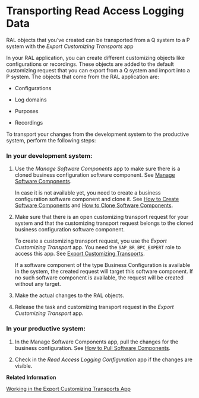 <!-- loio96390dc5fd024a81ab7155abc0314969 -->

# Transporting Read Access Logging Data

RAL objects that you’ve created can be transported from a Q system to a P system with the *Export Customizing Transports* app



In your RAL application, you can create different customizing objects like configurations or recordings. These objects are added to the default customizing request that you can export from a Q system and import into a P system. The objects that come from the RAL application are:

-   Configurations

-   Log domains

-   Purposes

-   Recordings


To transport your changes from the development system to the productive system, perform the following steps:



### In your development system:

1.  Use the *Manage Software Components* app to make sure there is a cloned business configuration software component. See [Manage Software Components](https://help.sap.com/products/BTP/65de2977205c403bbc107264b8eccf4b/3dcf76a072c9450eb46b99db947dab46.html?version=Cloud).

    In case it is not available yet, you need to create a business configuration software component and clone it. See [How to Create Software Components](https://help.sap.com/products/BTP/65de2977205c403bbc107264b8eccf4b/67e2f2e1fbcf48a4801bad004133e0a7.html?version=Cloud) and [How to Clone Software Components](https://help.sap.com/products/BTP/65de2977205c403bbc107264b8eccf4b/18564c54f529496ba420d4c83545a2ce.html?version=Cloud).

2.  Make sure that there is an open customizing transport request for your system and that the customizing transport request belongs to the cloned business configuration software component.

    To create a customizing transport request, you use the *Export Customizing Transport* app. You need the `SAP_BR_BPC_EXPERT` role to access this app. See [Export Customizing Transports](export-customizing-transports-a772a0f.md).

    If a software component of the type Business Configuration is available in the system, the created request will target this software component. If no such software component is available, the request will be created without any target.

3.  Make the actual changes to the RAL objects.
4.  Release the task and customizing transport request in the *Export Customizing Transport* app.



### In your productive system:

1.  In the Manage Software Components app, pull the changes for the business configuration. See [How to Pull Software Components](https://help.sap.com/products/BTP/65de2977205c403bbc107264b8eccf4b/90b9b9d5219c4875825be35137d9128f.html?version=Cloud).

2.  Check in the *Read Access Logging Configuration* app if the changes are visible.

**Related Information**  


[Working in the Export Customizing Transports App](working-in-the-export-customizing-transports-app-cc16fd0.md "Find out how to create, release, or merge customizing requests using the Export Customizing Transports app.")

